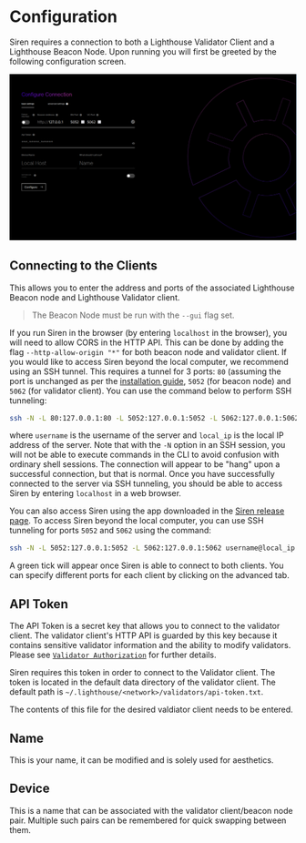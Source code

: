 # Configuration

Siren requires a connection to both a Lighthouse Validator Client
and a Lighthouse Beacon Node. Upon running you will first be greeted by the
following configuration screen.

![ui-configuration](./imgs/ui-configuration.png)


## Connecting to the Clients

This allows you to enter the address and ports of the associated Lighthouse
Beacon node and Lighthouse Validator client.

> The Beacon Node must be run with the `--gui` flag set. 

If you run Siren in the browser (by entering `localhost` in the browser), you will need to allow CORS in the HTTP API. This can be done by adding the flag `--http-allow-origin "*"` for both beacon node and validator client. If you would like to access Siren beyond the local computer, we recommend using an SSH tunnel. This requires a tunnel for 3 ports: `80` (assuming the port is unchanged as per the [installation guide](./ui-installation.md#docker-recommended), `5052` (for beacon node) and `5062` (for validator client). You can use the command below to perform SSH tunneling:
```bash
ssh -N -L 80:127.0.0.1:80 -L 5052:127.0.0.1:5052 -L 5062:127.0.0.1:5062 username@local_ip
```  

where `username` is the username of the server and `local_ip` is the local IP address of the server. Note that with the `-N` option in an SSH session, you will not be able to execute commands in the CLI to avoid confusion with ordinary shell sessions. The connection will appear to be "hang" upon a successful connection, but that is normal. Once you have successfully connected to the server via SSH tunneling, you should be able to access Siren by entering `localhost` in a web browser. 

You can also access Siren using the app downloaded in the [Siren release page](https://github.com/sigp/siren/releases). To access Siren beyond the local computer, you can use SSH tunneling for ports `5052` and `5062` using the command:

```bash
ssh -N -L 5052:127.0.0.1:5052 -L 5062:127.0.0.1:5062 username@local_ip
```  

A green tick will appear once Siren is able to connect to both clients. You
can specify different ports for each client by clicking on the advanced tab.


## API Token

The API Token is a secret key that allows you to connect to the validator
client. The validator client's HTTP API is guarded by this key because it
contains sensitive validator information and the ability to modify
validators. Please see [`Validator Authorization`](./api-vc-auth-header.md)
for further details. 

Siren requires this token in order to connect to the Validator client.
The token is located in the default data directory of the validator
client. The default path is
`~/.lighthouse/<network>/validators/api-token.txt`.

The contents of this file for the desired valdiator client needs to be
entered.

## Name

This is your name, it can be modified and is solely used for aesthetics. 

## Device

This is a name that can be associated with the validator client/beacon
node pair. Multiple such pairs can be remembered for quick swapping between
them.
